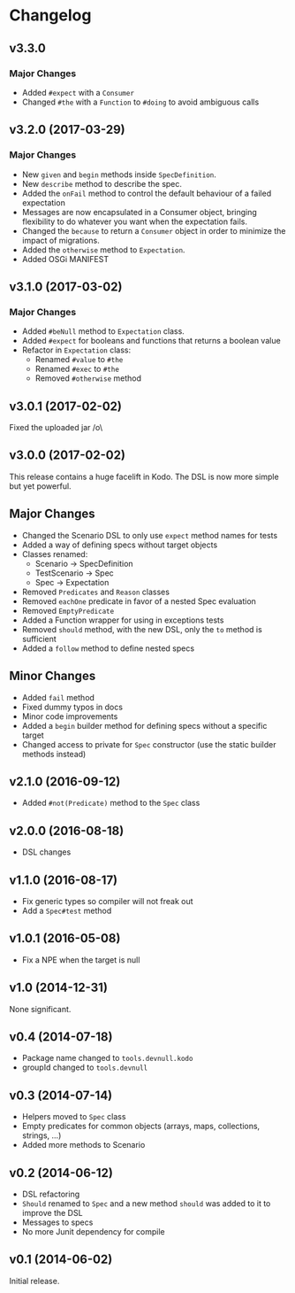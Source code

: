 # Changelog

## v3.3.0

### Major Changes

- Added `#expect` with a `Consumer`
- Changed `#the` with a `Function` to `#doing` to avoid ambiguous calls

## v3.2.0 (2017-03-29)

### Major Changes

- New `given` and `begin` methods inside `SpecDefinition`.
- New `describe` method to describe the spec.
- Added the `onFail` method to control the default behaviour of a failed expectation
- Messages are now encapsulated in a Consumer object, bringing flexibility to 
  do whatever you want when the expectation fails.
- Changed the `because` to return a `Consumer` object in order to minimize the impact of migrations.
- Added the `otherwise` method to `Expectation`.
- Added OSGi MANIFEST

## v3.1.0 (2017-03-02)

### Major Changes

- Added `#beNull` method to `Expectation` class.
- Added `#expect` for booleans and functions that returns a boolean value
- Refactor in `Expectation` class:
  * Renamed `#value` to `#the`
  * Renamed `#exec` to `#the`
  * Removed `#otherwise` method

## v3.0.1 (2017-02-02)

Fixed the uploaded jar /o\

## v3.0.0 (2017-02-02)

This release contains a huge facelift in Kodo. The DSL is now more simple but yet powerful.

## Major Changes

- Changed the Scenario DSL to only use `expect` method names for tests
- Added a way of defining specs without target objects
- Classes renamed:
  * Scenario -> SpecDefinition
  * TestScenario -> Spec
  * Spec -> Expectation
- Removed `Predicates` and `Reason` classes
- Removed `eachOne` predicate in favor of a nested Spec evaluation
- Removed `EmptyPredicate`
- Added a Function wrapper for using in exceptions tests
- Removed `should` method, with the new DSL, only the `to` method is sufficient
- Added a `follow` method to define nested specs

## Minor Changes

- Added `fail` method
- Fixed dummy typos in docs
- Minor code improvements
- Added a `begin` builder method for defining specs without a specific target
- Changed access to private for `Spec` constructor (use the static builder methods instead)

## v2.1.0 (2016-09-12)

- Added `#not(Predicate)` method to the `Spec` class

## v2.0.0 (2016-08-18)

- DSL changes

## v1.1.0 (2016-08-17)

- Fix generic types so compiler will not freak out
- Add a `Spec#test` method

## v1.0.1 (2016-05-08)

- Fix a NPE when the target is null

## v1.0 (2014-12-31)

None significant.

## v0.4 (2014-07-18)

- Package name changed to `tools.devnull.kodo`
- groupId changed to `tools.devnull`

## v0.3 (2014-07-14)

- Helpers moved to `Spec` class
- Empty predicates for common objects (arrays, maps, collections, strings, ...)
- Added more methods to Scenario

## v0.2 (2014-06-12)

- DSL refactoring
- `Should` renamed to `Spec` and a new method `should` was added to it to
  improve the DSL
- Messages to specs
- No more Junit dependency for compile

## v0.1 (2014-06-02)

Initial release.